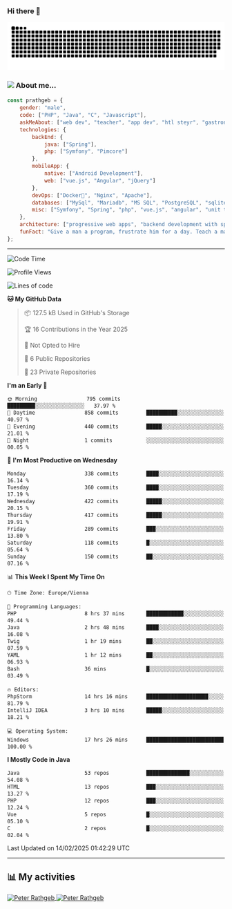 ### Hi there 👋

<div align="center">
  <img  src="https://github.com/1999AZZAR/1999AZZAR/blob/main/resources/img/grid-snake.svg"
       alt="snake" />
</div>

### <img src="https://media.giphy.com/media/VgCDAzcKvsR6OM0uWg/giphy.gif" width="50"> About me...  

```javascript
const prathgeb = {
    gender: "male",
    code: ["PHP", "Java", "C", "Javascript"],
    askMeAbout: ["web dev", "teacher", "app dev", "htl steyr", "gastronaut"],
    technologies: {
        backEnd: {
            java: ["Spring"],
            php: ["Symfony", "Pimcore"]
        },
        mobileApp: {
            native: ["Android Development"],
            web: ["vue.js", "Angular", "jQuery"]
        },
        devOps: ["Docker🐳", "Nginx", "Apache"],
        databases: ["MySql", "Mariadb", "MS SQL", "PostgreSQL", "sqlite"],
        misc: ["Symfony", "Spring", "php", "vue.js", "angular", "unit testing", "ci/cd using github actions"]
    },
    architecture: ["progressive web apps", "backend development with spring", "backend development with symfony"],
    funFact: "Give a man a program, frustrate him for a day. Teach a man to program, frustrate him for a lifetime."
};
```

---
<!--START_SECTION:waka-->
![Code Time](http://img.shields.io/badge/Code%20Time-957%20hrs%2030%20mins-blue)

![Profile Views](http://img.shields.io/badge/Profile%20Views-15-blue)

![Lines of code](https://img.shields.io/badge/From%20Hello%20World%20I%27ve%20Written-4.3%20million%20lines%20of%20code-blue)

**🐱 My GitHub Data** 

> 📦 127.5 kB Used in GitHub's Storage 
 > 
> 🏆 16 Contributions in the Year 2025
 > 
> 🚫 Not Opted to Hire
 > 
> 📜 6 Public Repositories 
 > 
> 🔑 23 Private Repositories 
 > 
**I'm an Early 🐤** 

```text
🌞 Morning                795 commits         █████████░░░░░░░░░░░░░░░░   37.97 % 
🌆 Daytime                858 commits         ██████████░░░░░░░░░░░░░░░   40.97 % 
🌃 Evening                440 commits         █████░░░░░░░░░░░░░░░░░░░░   21.01 % 
🌙 Night                  1 commits           ░░░░░░░░░░░░░░░░░░░░░░░░░   00.05 % 
```
📅 **I'm Most Productive on Wednesday** 

```text
Monday                   338 commits         ████░░░░░░░░░░░░░░░░░░░░░   16.14 % 
Tuesday                  360 commits         ████░░░░░░░░░░░░░░░░░░░░░   17.19 % 
Wednesday                422 commits         █████░░░░░░░░░░░░░░░░░░░░   20.15 % 
Thursday                 417 commits         █████░░░░░░░░░░░░░░░░░░░░   19.91 % 
Friday                   289 commits         ███░░░░░░░░░░░░░░░░░░░░░░   13.80 % 
Saturday                 118 commits         █░░░░░░░░░░░░░░░░░░░░░░░░   05.64 % 
Sunday                   150 commits         ██░░░░░░░░░░░░░░░░░░░░░░░   07.16 % 
```


📊 **This Week I Spent My Time On** 

```text
🕑︎ Time Zone: Europe/Vienna

💬 Programming Languages: 
PHP                      8 hrs 37 mins       ████████████░░░░░░░░░░░░░   49.44 % 
Java                     2 hrs 48 mins       ████░░░░░░░░░░░░░░░░░░░░░   16.08 % 
Twig                     1 hr 19 mins        ██░░░░░░░░░░░░░░░░░░░░░░░   07.59 % 
YAML                     1 hr 12 mins        ██░░░░░░░░░░░░░░░░░░░░░░░   06.93 % 
Bash                     36 mins             █░░░░░░░░░░░░░░░░░░░░░░░░   03.49 % 

🔥 Editors: 
PhpStorm                 14 hrs 16 mins      ████████████████████░░░░░   81.79 % 
IntelliJ IDEA            3 hrs 10 mins       █████░░░░░░░░░░░░░░░░░░░░   18.21 % 

💻 Operating System: 
Windows                  17 hrs 26 mins      █████████████████████████   100.00 % 
```

**I Mostly Code in Java** 

```text
Java                     53 repos            ██████████████░░░░░░░░░░░   54.08 % 
HTML                     13 repos            ███░░░░░░░░░░░░░░░░░░░░░░   13.27 % 
PHP                      12 repos            ███░░░░░░░░░░░░░░░░░░░░░░   12.24 % 
Vue                      5 repos             █░░░░░░░░░░░░░░░░░░░░░░░░   05.10 % 
C                        2 repos             █░░░░░░░░░░░░░░░░░░░░░░░░   02.04 % 
```




 Last Updated on 14/02/2025 01:42:29 UTC
<!--END_SECTION:waka-->

---
  ## 📊 My activities
  <a href="https://github.com/prathgeb">
    <img width=450 height=170 align="center" alt="Peter Rathgeb" src="https://github-readme-stats.vercel.app/api?username=prathgeb&include_all_commits=true&count_private=true&theme=midnight-purple&show_icons=true&bg_color=0D1117&hide_border=true" />
  </a>
  <a href="https://github.com/prathgeb">
    <img align="center" alt="Peter Rathgeb" src="https://github-readme-stats.vercel.app/api/top-langs/?username=prathgeb&include_all_commits=true&count_private=true&theme=midnight-purple&show_icons=true&layout=compact&bg_color=0D1117&hide_border=true" />
  </a>
